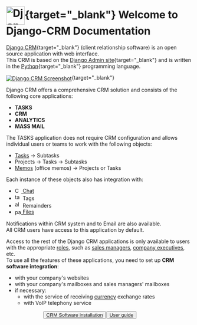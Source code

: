 
# [<img src="img/django-crm_logo.png" alt="Django CRM Screenshot" width="50px" align="center" style="float: center"/>](https://github.com/DjangoCRM/django-crm/){target="_blank"} Welcome to Django-CRM Documentation

[Django CRM](https://github.com/DjangoCRM/django-crm/){target="_blank"} (client relationship software) is an open source application with web interface.  
This CRM is based on the [Django Admin site](https://docs.djangoproject.com/en/dev/ref/contrib/admin/){target="_blank"} and is written in the [Python](https://www.python.org/){target="_blank"} programming language.

[<img src="img/django-crm_deals_screenshot_2x1v2.png" alt="Django CRM Screenshot" align="center" style="float: center"/>](img/django-crm_deals_screenshot_2x1v2.png){target="_blank"}

Django CRM offers a comprehensive CRM solution and consists of the following core applications:

- __TASKS__
- __CRM__
- __ANALYTICS__
- __MASS MAIL__

The TASKS application does not require CRM configuration and allows individual users or teams to work with the following objects:

- [Tasks](tasks_section.md#tasks) -> Subtasks
- Projects -> Tasks -> Subtasks
- [Memos](tasks_section.md#memos) (office memos) -> Projects or Tasks 

Each instance of these objects also has integration with:

- [<img src="icons/chat-left-text.svg" alt="Chat icon" style="vertical-align: sub;" width="17" height="17"> Chat](tasks_section.md#chat-in-objects)
- <span style="vertical-align: baseline"><img src="icons/tags.svg" alt="tag icon" width="17" height="17"></span>  Tags
- <span style="vertical-align: baseline"><img src="icons/alarm.svg" alt="alarm icon" width="17" height="17"></span> Remainders
- [<img src="icons/paperclip.svg" alt="paperclip icon" style="vertical-align: sub;" width="17" height="17"> Files](introduction.md#file-object)

Notifications within CRM system and to Email are also available.  
All CRM users have access to this application by default.

Access to the rest of the Django CRM applications is only available to users with the appropriate [roles](adding_crm_users.md#user-groups-roles), such as [sales managers](guide_for_sales_manager.md), [company executives](guide_for_company_executives.md), etc.  
To use all the features of these applications, you need to set up __CRM software integration__:

- with your company's websites
- with your company's mailboxes and sales managers' mailboxes
- if necessary:
    - with the service of receiving [currency](currencies.md) exchange rates
    - with VoIP telephony service 

<button type="button"  style="margin-left: 20%">[CRM Software installation](installation.md)</button> <button type="button" style="float: right; margin-right: 30%">[User guide](introduction.md)</button>